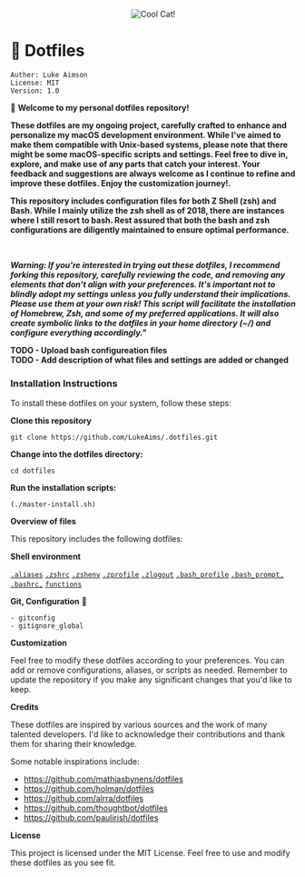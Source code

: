 <p align="center">
	<img src="https://media.giphy.com/media/v1.Y2lkPTc5MGI3NjExNDQ1NjI2NDY0MWJiOGE1NWMwMWI2OTFkY2U0ZDgwNmFmZGI5ZmM3YyZlcD12MV9pbnRlcm5hbF9naWZzX2dpZklkJmN0PWc/Bzzb92NKwUOj0FjQOd/giphy.gif" title="Cool Cat!"
</p>

# 🤖 Dotfiles 
	
	Auther: Luke Aimson
	License: MIT
	Version: 1.0

👋 **Welcome to my personal dotfiles repository!** 
	
**These dotfiles are my ongoing project, carefully crafted to enhance and personalize my macOS development environment. While I've aimed to make them compatible with Unix-based systems, please note that there might be some macOS-specific scripts and settings. Feel free to dive in, explore, and make use of any parts that catch your interest. Your feedback and suggestions are always welcome as I continue to refine and improve these dotfiles. Enjoy the customization journey!.**  
	
**This repository includes configuration files for both Z Shell (zsh) and Bash. While I mainly utilize the zsh shell as of 2018, there are instances where I still resort to bash. Rest assured that both the bash and zsh configurations are diligently maintained to ensure optimal performance.**
  
<br>
	
***Warning: If you're interested in trying out these dotfiles, I recommend forking this repository, carefully reviewing the code, and removing any elements that don't align with your preferences. It's important not to blindly adopt my settings unless you fully understand their implications. Please use them at your own risk! This script will facilitate the installation of Homebrew, Zsh, and some of my preferred applications. It will also create symbolic links to the dotfiles in your home directory (~/) and configure everything accordingly."***

**TODO - Upload bash configureation files**  
**TODO - Add description of what files and settings are added or changed**
	
### Installation Instructions

To install these dotfiles on your system, follow these steps:

**Clone this repository**

```
git clone https://github.com/LukeAims/.dotfiles.git
```

**Change into the dotfiles directory:**

```
cd dotfiles
```

**Run the installation scripts:**  
  
```
(./master-install.sh)
```  

**Overview of files**

This repository includes the following dotfiles:

**Shell environment**  

[`.aliases`](.dotfiles/zsh/.aliases) [`.zshrc`](.dotfiles/zsh/zshrc) [`.zshenv`](.dotfiles/zsh/zshenv) [`.zprofile`](.dotfiles/zsh/zprofile) [`.zlogout`](.dotfiles/zsh/zlogout) [`.bash_profile`](.dotfiles/bash/.bash_profile) [`.bash_prompt,`](.dotfiles/bash/.bash_prompt) [`.bashrc,`](.dotfiles/bash/.bashrc) [`functions`](.dotfiles/zsh/functions)  

**Git, Configuration** 🤩  
	
	- gitconfig  
	- gitignore_global

**Customization**

Feel free to modify these dotfiles according to your preferences. You can add or remove configurations, aliases, or scripts as needed. Remember to update the
repository if you make any significant changes that you'd like to keep.

**Credits**

These dotfiles are inspired by various sources and the work of many talented developers. I'd like to acknowledge their contributions and thank them for sharing
their knowledge.

Some notable inspirations include:

- <https://github.com/mathiasbynens/dotfiles>
- <https://github.com/holman/dotfiles>
- <https://github.com/alrra/dotfiles>
- <https://github.com/thoughtbot/dotfiles>
- <https://github.com/paulirish/dotfiles>

**License**

This project is licensed under the MIT License. Feel free to use and modify these dotfiles as you see fit.
